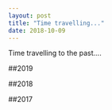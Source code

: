 ```yaml
---
layout: post
title: "Time travelling..."
date: 2018-10-09
---
```


Time travelling to the past....

##2019

##2018

##2017
